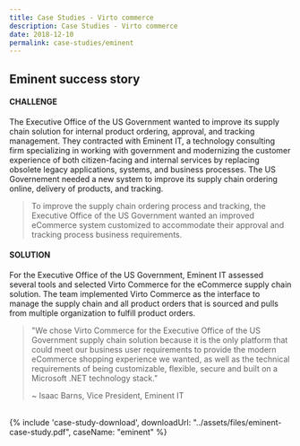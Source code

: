 ```yaml
---
title: Case Studies - Virto commerce
description: Case Studies - Virto commerce
date: 2018-12-10
permalink: case-studies/eminent
---
```

<div class="case-studies" ng-controller="caseStudyController">
    <div class="header bg-eminent">
        <div class="bg-container">
            <div class="inner">
                <h2>Eminent success story</h2>
            </div>
        </div>
    </div>
    <div class="body responsive">
        <div class="col-w">
            <div class="col __col-70">
                <h4>CHALLENGE</h4>
                <p>
                    The Executive Office of the US Government wanted to improve its supply chain solution for internal product ordering, approval, and tracking management. They contracted with Eminent IT, a technology consulting firm specializing in working with government and modernizing the customer experience of both citizen-facing and internal services by replacing obsolete legacy applications, systems, and business processes. The US Governement needed a new system to improve its supply chain ordering online, delivery of products, and tracking.
                </p>
                <blockquote>
                    To improve the supply chain ordering process and tracking, the Executive Office of the US Government wanted an improved eCommerce system customized to accommodate their approval and tracking process business requirements.
                </blockquote>
                <h4>SOLUTION</h4>
                <p>
                    For the Executive Office of the US Government, Eminent IT assessed several tools and selected Virto Commerce for the eCommerce supply chain solution. The team implemented Virto Commerce as the interface to manage the supply chain and all product orders that is sourced and pulls from multiple organization to fulfill product orders.
                </p>
                <blockquote>
                    "We chose Virto Commerce for the Executive Office of the US Government supply chain solution because it is the only platform that could meet our business user requirements to provide the modern eCommerce shopping experience we wanted, as well as the technical requirements of being customizable, flexible, secure and built on a Microsoft .NET technology stack."
                    <p> ~ Isaac Barns, Vice President, Eminent IT</p>
                </blockquote>
                <br />
            </div>
            <div class="col __col-30">
                {% include 'case-study-download', downloadUrl: "../assets/files/eminent-case-study.pdf", caseName: "eminent" %}
            </div>
        </div>
    </div>
</div>
